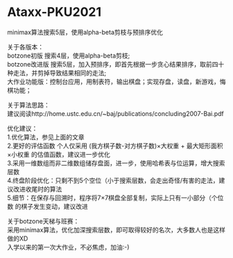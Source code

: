 # Ataxx-PKU2021
minimax算法搜索5层，使用alpha-beta剪枝与预排序优化

关于各版本：   
botzone初版 搜索4层，使用alpha-beta剪枝;    
botzone改进版 搜索5层，加入预排序，即首先根据一步贪心结果排序，取前四十种走法，并剪掉导致结果相同的走法;    
大作业功能版：控制台应用，用制表符，输出棋盘；实现存盘，读盘，新游戏，悔棋功能；   

关于算法思路：   
建议阅读http://home.ustc.edu.cn/~baj/publications/concluding2007-Bai.pdf

优化建议：    
1.优化算法，参见上面的文章    
2.更好的评估函数 个人仅采用 (我方棋子数-对方棋子数)×大权重 + 最大矩形面积×小权重 的估值函数，建议进一步优化    
3.采用一维数组而非二维数组储存盘面，进一步，使用哈希表与位运算，增大搜索层数    
4.终盘阶段优化：只剩不到5个空位（小于搜索层数，会走出奇怪/有害的走法，建议改进收尾时的算法    
5.细节：在保存与回溯时，程序将7×7棋盘全部复制，实际上只有一小部分（个位数 的棋子发生变动，建议改进    

关于botzone天梯与班赛：    
采用minimax算法，优化加深搜索层数，即可取得较好的名次，大多数人也是这样做的XD    
入学以来的第一次大作业，不必焦虑，加油:-)    
